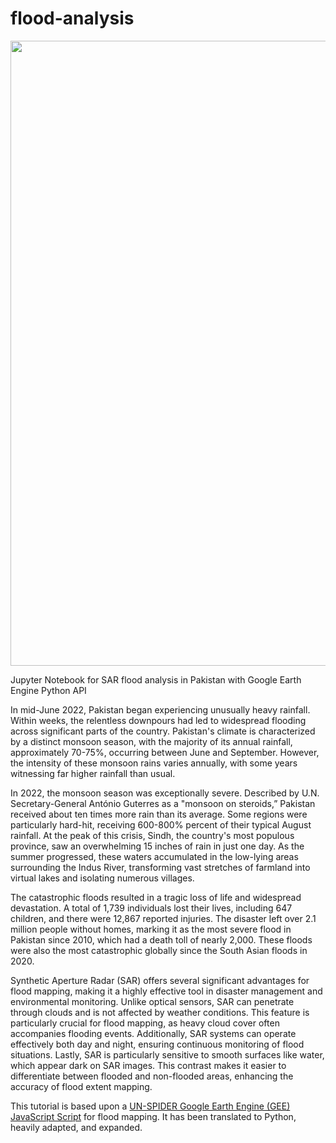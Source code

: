 # flood-analysis

<img src="https://i.imgur.com/Tko46mp.png" width="1000" style="display:block; margin:auto" />

Jupyter Notebook for SAR flood analysis in Pakistan with Google Earth Engine Python API

In mid-June 2022, Pakistan began experiencing unusually heavy rainfall. Within weeks, the relentless downpours had led to widespread flooding across significant parts of the country. Pakistan's climate is characterized by a distinct monsoon season, with the majority of its annual rainfall, approximately 70-75%, occurring between June and September. However, the intensity of these monsoon rains varies annually, with some years witnessing far higher rainfall than usual.

In 2022, the monsoon season was exceptionally severe. Described by U.N. Secretary-General António Guterres as a "monsoon on steroids,” Pakistan received about ten times more rain than its average. Some regions were particularly hard-hit, receiving 600-800% percent of their typical August rainfall. At the peak of this crisis, Sindh, the country's most populous province, saw an overwhelming 15 inches of rain in just one day. As the summer progressed, these waters accumulated in the low-lying areas surrounding the Indus River, transforming vast stretches of farmland into virtual lakes and isolating numerous villages.

The catastrophic floods resulted in a tragic loss of life and widespread devastation. A total of 1,739 individuals lost their lives, including 647 children, and there were 12,867 reported injuries. The disaster left over 2.1 million people without homes, marking it as the most severe flood in Pakistan since 2010, which had a death toll of nearly 2,000. These floods were also the most catastrophic globally since the South Asian floods in 2020. 

Synthetic Aperture Radar (SAR) offers several significant advantages for flood mapping, making it a highly effective tool in disaster management and environmental monitoring. Unlike optical sensors, SAR can penetrate through clouds and is not affected by weather conditions. This feature is particularly crucial for flood mapping, as heavy cloud cover often accompanies flooding events. Additionally, SAR systems can operate effectively both day and night, ensuring continuous monitoring of flood situations. Lastly, SAR is particularly sensitive to smooth surfaces like water, which appear dark on SAR images. This contrast makes it easier to differentiate between flooded and non-flooded areas, enhancing the accuracy of flood extent mapping.

This tutorial is based upon a [UN-SPIDER Google Earth Engine (GEE) JavaScript Script](https://www.un-spider.org/advisory-support/recommended-practices/recommended-practice-google-earth-engine-flood-mapping/step-by-step) for flood mapping. It has been translated to Python, heavily adapted, and expanded. 
